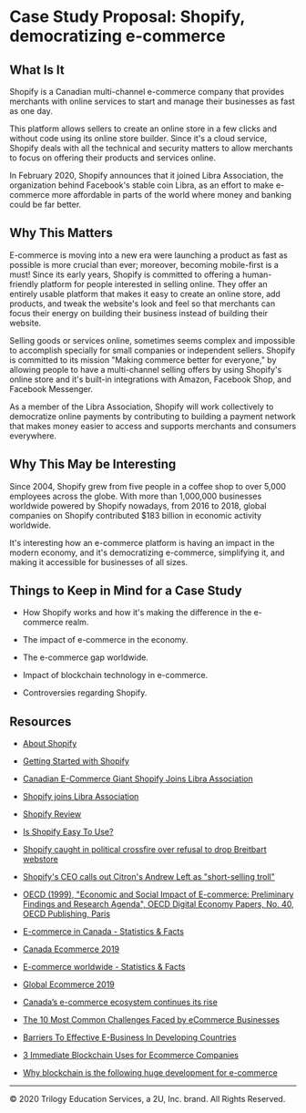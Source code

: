 # Case Study Proposal: Shopify, democratizing e-commerce

## What Is It

Shopify is a Canadian multi-channel e-commerce company that provides merchants with online services to start and manage their businesses as fast as one day.

This platform allows sellers to create an online store in a few clicks and without code using its online store builder. Since it's a cloud service, Shopify deals with all the technical and security matters to allow merchants to focus on offering their products and services online.

In February 2020, Shopify announces that it joined Libra Association, the organization behind Facebook's stable coin Libra, as an effort to make e-commerce more affordable in parts of the world where money and banking could be far better.

## Why This Matters

E-commerce is moving into a new era were launching a product as fast as possible is more crucial than ever; moreover, becoming mobile-first is a must! Since its early years, Shopify is committed to offering a human-friendly platform for people interested in selling online. They offer an entirely usable platform that makes it easy to create an online store, add products, and tweak the website's look and feel so that merchants can focus their energy on building their business instead of building their website.

Selling goods or services online, sometimes seems complex and impossible to accomplish specially for small companies or independent sellers. Shopify is committed to its mission "Making commerce better for everyone," by allowing people to have a multi-channel selling offers by using Shopify's online store and it's built-in integrations with Amazon, Facebook Shop, and Facebook Messenger.

As a member of the Libra Association, Shopify will work collectively to democratize online payments by contributing to building a payment network that makes money easier to access and supports merchants and consumers everywhere.

## Why This May be Interesting

Since 2004, Shopify grew from five people in a coffee shop to over 5,000 employees across the globe. With more than 1,000,000 businesses worldwide powered by Shopify nowadays, from 2016 to 2018, global companies on Shopify contributed $183 billion in economic activity worldwide.

It's interesting how an e-commerce platform is having an impact in the modern economy, and it's democratizing e-commerce, simplifying it, and making it accessible for businesses of all sizes.

## Things to Keep in Mind for a Case Study

* How Shopify works and how it's making the difference in the e-commerce realm.

* The impact of e-commerce in the economy.

* The e-commerce gap worldwide.

* Impact of blockchain technology in e-commerce.

* Controversies regarding Shopify.

## Resources

* [About Shopify](https://www.shopify.ca/about)

* [Getting Started with Shopify](https://www.shopify.ca/start)

* [Canadian E-Commerce Giant Shopify Joins Libra Association](https://cointelegraph.com/news/canadian-e-commerce-giant-shopify-joins-libra-association)

* [Shopify joins Libra Association](https://news.shopify.com/shopify-joins-libra-association)

* [Shopify Review](https://ecommerceguide.com/ecommerce-platforms/shopify-review/)

* [Is Shopify Easy To Use?](https://www.merchantmaverick.com/is-shopify-easy-to-use/)

* [Shopify caught in political crossfire over refusal to drop Breitbart webstore](https://beta.theglobeandmail.com/report-on-business/shopify-faces-increased-pressure-over-refusal-to-drop-breitbart-webstore/article33973253/)

* [Shopify's CEO calls out Citron's Andrew Left as "short-selling troll"](https://www.bnnbloomberg.ca/shopify-s-ceo-calls-out-citron-s-andrew-left-as-short-selling-troll-1.881400)

* [OECD (1999), "Economic and Social Impact of E-commerce: Preliminary Findings and Research Agenda", OECD Digital Economy Papers, No. 40, OECD Publishing, Paris](https://doi.org/10.1787/236588526334)

* [E-commerce in Canada - Statistics & Facts](https://www.statista.com/topics/2728/e-commerce-in-canada/)

* [Canada Ecommerce 2019](https://www.emarketer.com/content/canada-ecommerce-2019)

* [E-commerce worldwide - Statistics & Facts](https://www.statista.com/topics/871/online-shopping/)

* [Global Ecommerce 2019](https://www.emarketer.com/content/global-ecommerce-2019)

* [Canada’s e-commerce ecosystem continues its rise](https://www.theglobeandmail.com/business/commentary/article-canadas-e-commerce-ecosystem-continues-its-rise/)

* [The 10 Most Common Challenges Faced by eCommerce Businesses](https://ecommercetrainingacademy.com/ecommerce-business-challeges/)

* [Barriers To Effective E-Business In Developing Countries](https://www.researchgate.net/publication/267415587_Barriers_To_Effective_E-Business_In_Developing_Countries)

* [3 Immediate Blockchain Uses for Ecommerce Companies](https://www.practicalecommerce.com/3-immediate-blockchain-uses-for-ecommerce-companies)

* [Why blockchain is the following huge development for e-commerce](https://medium.com/dataseries/why-blockchain-is-the-following-huge-development-for-e-commerce-d42d65e7f23b)

---
© 2020 Trilogy Education Services, a 2U, Inc. brand. All Rights Reserved.
